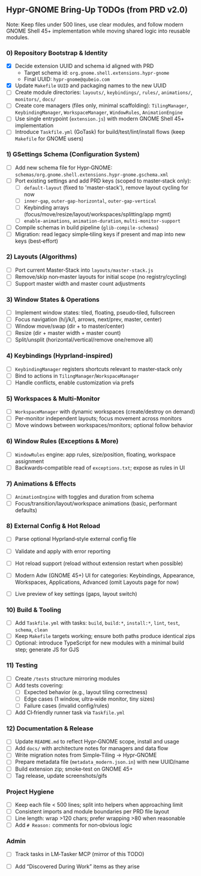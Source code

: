 ## Hypr‑GNOME Bring‑Up TODOs (from PRD v2.0)

Note: Keep files under 500 lines, use clear modules, and follow modern GNOME Shell 45+ implementation while moving shared logic into reusable modules.

### 0) Repository Bootstrap & Identity
- [x] Decide extension UUID and schema id aligned with PRD
  - Target schema id: `org.gnome.shell.extensions.hypr-gnome`
  - Final UUID: `hypr-gnome@qubeio.com`
- [x] Update `Makefile` `UUID` and packaging names to the new UUID
- [ ] Create module directories: `layouts/`, `keybindings/`, `rules/`, `animations/`, `monitors/`, `docs/`
- [ ] Create core managers (files only, minimal scaffolding): `TilingManager`, `KeybindingManager`, `WorkspaceManager`, `WindowRules`, `AnimationEngine`
- [ ] Use single entrypoint (`extension.js`) with modern GNOME Shell 45+ implementation
- [ ] Introduce `Taskfile.yml` (GoTask) for build/test/lint/install flows (keep `Makefile` for GNOME users)

### 1) GSettings Schema (Configuration System)
- [ ] Add new schema file for Hypr‑GNOME: `schemas/org.gnome.shell.extensions.hypr-gnome.gschema.xml`
- [ ] Port existing settings and add PRD keys (scoped to master‑stack only):
  - [ ] `default-layout` (fixed to 'master-stack'), remove layout cycling for now
  - [ ] `inner-gap`, `outer-gap-horizontal`, `outer-gap-vertical`
  - [ ] Keybinding arrays (focus/move/resize/layout/workspaces/splitting/app mgmt)
  - [ ] `enable-animations`, `animation-duration`, `multi-monitor-support`
- [ ] Compile schemas in build pipeline (`glib-compile-schemas`)
- [ ] Migration: read legacy simple‑tiling keys if present and map into new keys (best‑effort)

### 2) Layouts (Algorithms)
- [ ] Port current Master‑Stack into `layouts/master-stack.js`
- [ ] Remove/skip non‑master layouts for initial scope (no registry/cycling)
- [ ] Support master width and master count adjustments

### 3) Window States & Operations
- [ ] Implement window states: tiled, floating, pseudo‑tiled, fullscreen
- [ ] Focus navigation (h/j/k/l, arrows, next/prev, master, center)
- [ ] Window move/swap (dir + to master/center)
- [ ] Resize (dir + master width + master count)
- [ ] Split/unsplit (horizontal/vertical/remove one/remove all)

### 4) Keybindings (Hyprland‑inspired)
- [ ] `KeybindingManager` registers shortcuts relevant to master‑stack only
- [ ] Bind to actions in `TilingManager`/`WorkspaceManager`
- [ ] Handle conflicts, enable customization via prefs

### 5) Workspaces & Multi‑Monitor
- [ ] `WorkspaceManager` with dynamic workspaces (create/destroy on demand)
- [ ] Per‑monitor independent layouts; focus movement across monitors
- [ ] Move windows between workspaces/monitors; optional follow behavior

### 6) Window Rules (Exceptions & More)
- [ ] `WindowRules` engine: app rules, size/position, floating, workspace assignment
- [ ] Backwards‑compatible read of `exceptions.txt`; expose as rules in UI

### 7) Animations & Effects
- [ ] `AnimationEngine` with toggles and duration from schema
- [ ] Focus/transition/layout/workspace animations (basic, performant defaults)

### 8) External Config & Hot Reload
- [ ] Parse optional Hyprland‑style external config file
- [ ] Validate and apply with error reporting
- [ ] Hot reload support (reload without extension restart when possible)

- [ ] Modern Adw (GNOME 45+) UI for categories: Keybindings, Appearance, Workspaces, Applications, Advanced (omit Layouts page for now)
- [ ] Live preview of key settings (gaps, layout switch)

### 10) Build & Tooling
- [ ] Add `Taskfile.yml` with tasks: `build`, `build:*`, `install:*`, `lint`, `test`, `schema`, `clean`
- [ ] Keep `Makefile` targets working; ensure both paths produce identical zips
- [ ] Optional: introduce TypeScript for new modules with a minimal build step; generate JS for GJS

### 11) Testing
- [ ] Create `/tests` structure mirroring modules
- [ ] Add tests covering:
  - [ ] Expected behavior (e.g., layout tiling correctness)
  - [ ] Edge cases (1 window, ultra‑wide monitor, tiny sizes)
  - [ ] Failure cases (invalid config/rules)
- [ ] Add CI‑friendly runner task via `Taskfile.yml`

### 12) Documentation & Release
- [ ] Update `README.md` to reflect Hypr‑GNOME scope, install and usage
- [ ] Add `docs/` with architecture notes for managers and data flow
- [ ] Write migration notes from Simple‑Tiling → Hypr‑GNOME
- [ ] Prepare metadata file (`metadata_modern.json.in`) with new UUID/name
- [ ] Build extension zip; smoke‑test on GNOME 45+
- [ ] Tag release, update screenshots/gifs

### Project Hygiene
- [ ] Keep each file < 500 lines; split into helpers when approaching limit
- [ ] Consistent imports and module boundaries per PRD file layout
- [ ] Line length: wrap >120 chars; prefer wrapping >80 when reasonable
- [ ] Add `# Reason:` comments for non‑obvious logic

### Admin
- [ ] Track tasks in LM‑Tasker MCP (mirror of this TODO)
- [ ] Add “Discovered During Work” items as they arise


